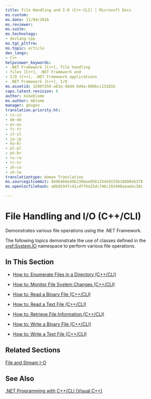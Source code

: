 ```yaml
---
title: File Handling and I-O (C++-CLI) | Microsoft Docs
ms.custom: 
ms.date: 11/04/2016
ms.reviewer: 
ms.suite: 
ms.technology:
- devlang-cpp
ms.tgt_pltfrm: 
ms.topic: article
dev_langs:
- C++
helpviewer_keywords:
- .NET Framework [C++], file handling
- files [C++], .NET Framework and
- I/O [C++], .NET Framework applications
- .NET Framework [C++], I/O
ms.assetid: 3296fd59-a83a-40d4-bd4a-6096cc13101b
caps.latest.revision: 6
author: mikeblome
ms.author: mblome
manager: ghogen
translation.priority.ht:
- cs-cz
- de-de
- es-es
- fr-fr
- it-it
- ja-jp
- ko-kr
- pl-pl
- pt-br
- ru-ru
- tr-tr
- zh-cn
- zh-tw
translationtype: Human Translation
ms.sourcegitcommit: 84964b0a49b236bae056125de8155b18880eb378
ms.openlocfilehash: a0b82947c41cdff9425dc746c193496aeaebc38c

---
```

# File Handling and I/O (C++/CLI)
Demonstrates various file operations using the .NET Framework.  
  
 The following topics demonstrate the use of classes defined in the <xref:System.IO> namespace to perform various file operations.  
  
## In This Section  
  
-   [How to: Enumerate Files in a Directory (C++/CLI)](../dotnet/how-to-enumerate-files-in-a-directory-cpp-cli.md)  
  
-   [How to: Monitor File System Changes (C++/CLI)](../dotnet/how-to-monitor-file-system-changes-cpp-cli.md)  
  
-   [How to: Read a Binary File (C++/CLI)](../dotnet/how-to-read-a-binary-file-cpp-cli.md)  
  
-   [How to: Read a Text File (C++/CLI)](../dotnet/how-to-read-a-text-file-cpp-cli.md)  
  
-   [How to: Retrieve File Information (C++/CLI)](../dotnet/how-to-retrieve-file-information-cpp-cli.md)  
  
-   [How to: Write a Binary File (C++/CLI)](../dotnet/how-to-write-a-binary-file-cpp-cli.md)  
  
-   [How to: Write a Text File (C++/CLI)](../dotnet/how-to-write-a-text-file-cpp-cli.md)  
  
## Related Sections  
 [File and Stream I-O](http://msdn.microsoft.com/Library/4f4a33a9-66b7-4cd7-a285-4ad3e4276cd2)  
  
## See Also  
 [.NET Programming with C++/CLI (Visual C++)](../dotnet/dotnet-programming-with-cpp-cli-visual-cpp.md)


<!--HONumber=Jan17_HO1-->


